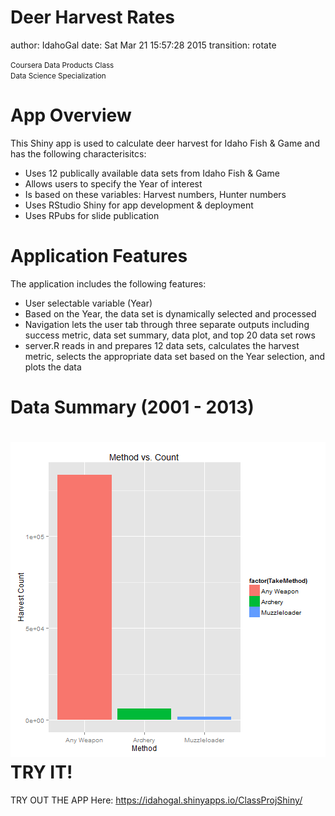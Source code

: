 Deer Harvest Rates  
========================================================
author: IdahoGal
date: Sat Mar 21 15:57:28 2015
transition: rotate





<small>


Coursera Data Products Class  
Data Science Specialization
</small>

App Overview
========================================================

This Shiny app is used to calculate deer harvest for Idaho
Fish & Game and has the following characterisitcs:
- Uses 12 publically available data sets from Idaho Fish & Game
- Allows users to specify the Year of interest
- Is based on these variables:  Harvest numbers, Hunter numbers
- Uses RStudio Shiny for app development & deployment
- Uses RPubs for slide publication

Application Features
========================================================
The application includes the following features:  
- User selectable variable (Year)
- Based on the Year, the data set is dynamically selected
  and processed 
- Navigation lets the user tab through three separate
  outputs including success metric, data set summary,
  data plot, and top 20 data set rows
- server.R reads in and prepares 12 data sets, calculates
  the harvest metric, selects the appropriate data set based
  on the Year selection, and plots the data
 
 
Data Summary (2001 - 2013)
========================================================

![plot of chunk unnamed-chunk-1](ClassProject-figure/unnamed-chunk-1-1.png) 
TRY IT!
========================================================
TRY OUT THE APP Here:  https://idahogal.shinyapps.io/ClassProjShiny/


